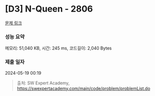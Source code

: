 # [D3] N-Queen - 2806 

[문제 링크](https://swexpertacademy.com/main/code/problem/problemDetail.do?contestProbId=AV7GKs06AU0DFAXB) 

### 성능 요약

메모리: 51,040 KB, 시간: 245 ms, 코드길이: 2,040 Bytes

### 제출 일자

2024-05-19 00:19



> 출처: SW Expert Academy, https://swexpertacademy.com/main/code/problem/problemList.do